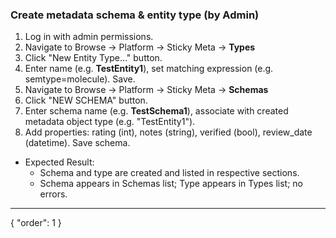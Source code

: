 ### Create metadata schema & entity type (by Admin)

1. Log in with admin permissions.
2. Navigate to Browse → Platform → Sticky Meta → **Types**
3. Click "New Entity Type..." button.
4. Enter name (e.g. **TestEntity1**), set matching expression (e.g. semtype=molecule). Save.
5. Navigate to Browse → Platform → Sticky Meta → **Schemas**
6. Click "NEW SCHEMA" button.
7. Enter schema name (e.g. **TestSchema1**), associate with created metadata object type (e.g. "TestEntity1").
8. Add properties: rating (int), notes (string), verified (bool), review_date (datetime). Save schema.

- Expected Result: 
  - Schema and type are created and listed in respective sections.
  - Schema appears in Schemas list; Type appears in Types list; no errors.


---
{
  "order": 1
}

